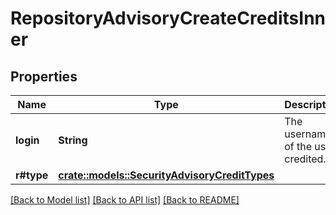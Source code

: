 # RepositoryAdvisoryCreateCreditsInner

## Properties

Name | Type | Description | Notes
------------ | ------------- | ------------- | -------------
**login** | **String** | The username of the user credited. | 
**r#type** | [**crate::models::SecurityAdvisoryCreditTypes**](security-advisory-credit-types.md) |  | 

[[Back to Model list]](../README.md#documentation-for-models) [[Back to API list]](../README.md#documentation-for-api-endpoints) [[Back to README]](../README.md)


